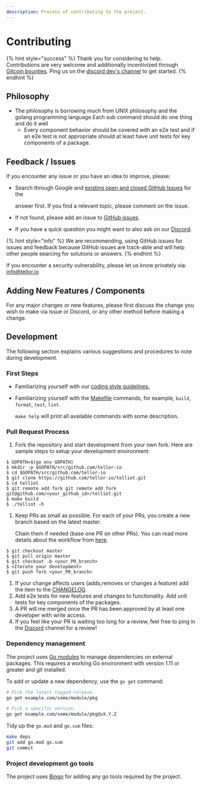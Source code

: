 ```yaml
---
description: Process of contributing to the project.
---
```


# Contributing

{% hint style="success" %}
Thank you for considering to help. Contributions are very welcome and additionally incentivized through [Gitcoin bounties](https://gitcoin.co/tellor-io). Ping us on the [discord dev's channel](https://discord.gg/2rw2wQ38) to get started.
{% endhint %}

## Philosophy

* The philosophy is borrowing much from UNIX philosophy and the golang programming language.Each sub command should do one thing and do it well
  * Every component behavior should be covered with an e2e test and if an  e2e test is not appropriate should at least have unit tests for key components of a package.

## Feedback / Issues

If you encounter any issue or you have an idea to improve, please:

* Search through Google and [existing open and closed GitHub Issues](https://github.com/tellor-io/telliot/issues) for the

  answer first. If you find a relevant topic, please comment on the issue.

* If not found, please add an issue to [GitHub issues](https://github.com/tellor-io/telliot/issues).
* If you have a quick question you might want to also ask on our [Discord](https://discord.gg/n7drGjh).

{% hint style="info" %}
We are recommending, using GitHub issues for issues and feedback because GitHub issues are track-able and will help other people searcing for solutions or answers.
{% endhint %}

If you encounter a security vulnerability, please let us know privately via: [info@tellor.io](mailto:info@tellor.io?subject=Security%20vulnerability%20report)

## Adding New Features / Components

For any major changes or new features, please first discuss the change you wish to make via issue or Discord, or any other method before making a change.

## Development

The following section explains various suggestions and procedures to note during development.

### First Steps

* Familiarizing yourself with our [coding style guidelines.](coding-style-guide.md)
* Familiarizing yourself with the [Makefile](https://github.com/tellor-io/telliot/blob/master/Makefile) commands, for example, `build`, `format`, `test`, `lint`.

  `make help` will print all available commands with some description.

### Pull Request Process

1. Fork the repository and start development from your own fork. Here are sample steps to setup your development environment:

```text
$ GOPATH=$(go env GOPATH)
$ mkdir -p $GOPATH/src/github.com/tellor-io
$ cd $GOPATH/src/github.com/tellor-io
$ git clone https://github.com/tellor-io/telliot.git
$ cd telliot
$ git remote add fork git remote add fork git@github.com/<your_github_id>/telliot.git
$ make build
$ ./telliot -h
```

1. Keep PRs as small as possible. For each of your PRs, you create a new branch based on the latest master.

   Chain them if needed \(base one PR on other PRs\). You can read more details about the workflow from [here](https://gist.github.com/Chaser324/ce0505fbed06b947d962).

```text
$ git checkout master
$ git pull origin master
$ git checkout -b <your_PR_branch>
$ <Iterate your development>
$ git push fork <your_PR_branch>
```

1. If your change affects users \(adds,removes or changes a feature\) add the item to the [CHANGELOG](changelog.md).
2. Add e2e tests for new features and changes to functionality. Add unit tests for key components of the packages.
3. A PR will me merged once the PR has been approved by at least one developer with write access.
4. If you feel like your PR is waiting too long for a review, feel free to ping in the [Discord](https://discord.gg/n7drGjh) channel for a review!

### Dependency management

The project uses [Go modules](https://golang.org/cmd/go/#hdr-Modules__module_versions__and_more) to manage dependencies on external packages. This requires a working Go environment with version 1.11 or greater and git installed.

To add or update a new dependency, use the `go get` command:

```bash
# Pick the latest tagged release.
go get example.com/some/module/pkg

# Pick a specific version.
go get example.com/some/module/pkg@vX.Y.Z
```

Tidy up the `go.mod` and `go.sum` files:

```bash
make deps
git add go.mod go.sum
git commit
```

### Project development go tools

The project uses [Bingo](https://github.com/tellor-io/telliot/blob/master/.bingo/README.md) for adding any go tools required by the project.

